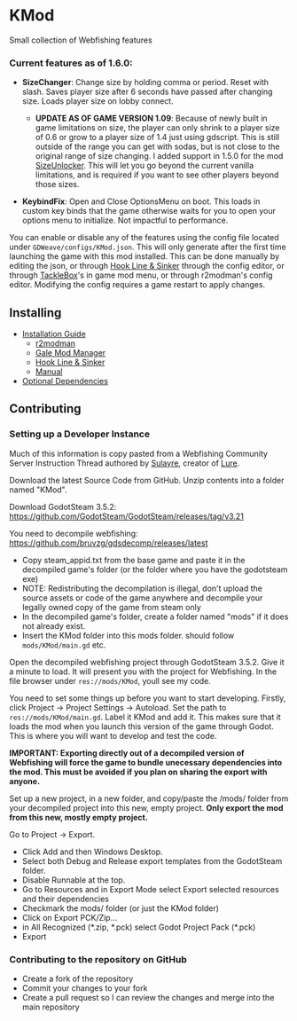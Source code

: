 # KMod
Small collection of Webfishing features

### Current features as of 1.6.0:
- **SizeChanger**: Change size by holding comma or period. Reset with slash. Saves player size after 6 seconds have passed after changing size. Loads player size on lobby connect.
   - **UPDATE AS OF GAME VERSION 1.09**: Because of newly built in game limitations on size, the player can only shrink to a player size of 0.6 or grow to a player size of 1.4 just using gdscript. This is still outside of the range you can get with sodas, but is not close to the original range of size changing. I added support in 1.5.0 for the mod [SizeUnlocker](https://github.com/Nowaha/SizeUnlocker). This will let you go beyond the current vanilla limitations, and is required if you want to see other players beyond those sizes.

- **KeybindFix**: Open and Close OptionsMenu on boot. This loads in custom key binds that the game otherwise waits for you to open your options menu to initialize. Not impactful to performance.

You can enable or disable any of the features using the config file located under ```GDWeave/configs/KMod.json```. This will only generate after the first time launching the game with this mod installed. This can be done manually by editing the json, or through [Hook Line & Sinker](https://github.com/pyoidzzz/HLSRewritten) through the config editor, or through [TackleBox](https://github.com/puppy-girl/TackleBox)'s in game mod menu, or through r2modman's config editor. Modifying the config requires a game restart to apply changes. 

## Installing
- [Installation Guide](https://github.com/katzerax/kmod/wiki/Installation)
    - [r2modman](https://github.com/katzerax/kmod/wiki/Installation#r2modman)
    - [Gale Mod Manager](https://github.com/katzerax/kmod/wiki/Installation#gale-mod-manager)
    - [Hook Line & Sinker](https://github.com/katzerax/kmod/wiki/Installation#hook-line--sinker)
    - [Manual](https://github.com/katzerax/kmod/wiki/Installation#manual)
- [Optional Dependencies](https://github.com/katzerax/kmod/wiki/Installation#optional-dependencies)

## Contributing
### Setting up a Developer Instance
Much of this information is copy pasted from a Webfishing Community Server Instruction Thread authored by [Sulayre](https://github.com/Sulayre), creator of [Lure](https://github.com/Sulayre/WebfishingLure).

Download the latest Source Code from GitHub. Unzip contents into a folder named "KMod".

Download GodotSteam 3.5.2: https://github.com/GodotSteam/GodotSteam/releases/tag/v3.21

You need to decompile webfishing: https://github.com/bruvzg/gdsdecomp/releases/latest

- Copy steam_appid.txt from the base game and paste it in the decompiled game's folder (or the folder where you have the godotsteam exe)
- NOTE: Redistributing the decompilation is illegal, don't upload the source assets or code of the game anywhere and decompile your legally owned copy of the game from steam only
- In the decompiled game's folder, create a folder named "mods" if it does not already exist.
- Insert the KMod folder into this mods folder. should follow ```mods/KMod/main.gd``` etc.

Open the decompiled webfishing project through GodotSteam 3.5.2. Give it a minute to load. It will present you with the project for Webfishing. In the file browser under ```res://mods/KMod```, youll see my code.

You need to set some things up before you want to start developing. Firstly, click Project -> Project Settings -> Autoload. Set the path to ```res://mods/KMod/main.gd```. Label it KMod and add it. This makes sure that it loads the mod when you launch this version of the game through Godot. This is where you will want to develop and test the code.

**IMPORTANT: Exporting directly out of a decompiled version of Webfishing will force the game to bundle unecessary dependencies into the mod. This must be avoided if you plan on sharing the export with anyone.**

Set up a new project, in a new folder, and copy/paste the /mods/ folder from your decompiled project into this new, empty project. 
**Only export the mod from this new, mostly empty project.**

Go to Project -> Export. 
- Click Add and then Windows Desktop. 
- Select both Debug and Release export templates from the GodotSteam folder.
- Disable Runnable at the top.
- Go to Resources and in Export Mode select Export selected resources and their dependencies
- Checkmark the mods/ folder (or just the KMod folder)
- Click on Export PCK/Zip...
- in All Recognized (\*.zip, \*.pck) select Godot Project Pack (\*.pck)
- Export

### Contributing to the repository on GitHub
- Create a fork of the repository
- Commit your changes to your fork
- Create a pull request so I can review the changes and merge into the main repository

